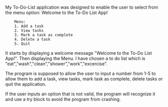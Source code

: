 My To-Do-List application was designed to enable the user to select from the menu option:
  Welcome to the To-Do List App!

        Menu:
        1. Add a task
        2. View tasks
        3. Mark a task as complete
        4. Delete a task
        5. Quit

It starts by displaying a welcome message "Welcome to the To-Do List App!". Then displaying the Menu.
I have chosen a to do list which is "eat","wash","clean","shower","work","excercise".

The program is supposed to allow the user to input a number from 1-5 to allow them to add a task, view tasks, mark task as complete, delete tasks or quit the application. 

If the user inputs an option that is not valid, the program will recognize it and use a try block to avoid the program from crashing.